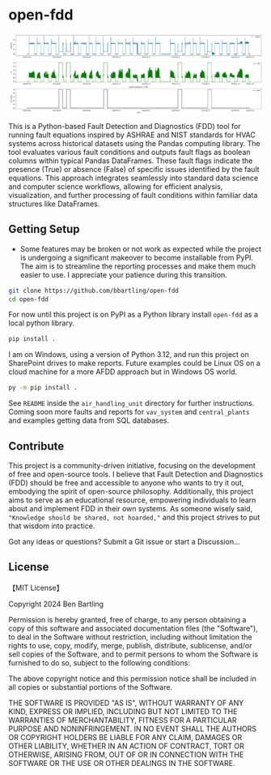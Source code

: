 # open-fdd

![Alt text](open_fdd/air_handling_unit/images/plot_for_repo.png)

This is a Python-based Fault Detection and Diagnostics (FDD) tool for running fault equations inspired by ASHRAE and NIST standards for HVAC systems across historical datasets using the Pandas computing library. The tool evaluates various fault conditions and outputs fault flags as boolean columns within typical Pandas DataFrames. These fault flags indicate the presence (True) or absence (False) of specific issues identified by the fault equations. This approach integrates seamlessly into standard data science and computer science workflows, allowing for efficient analysis, visualization, and further processing of fault conditions within familiar data structures like DataFrames.


## Getting Setup
* Some features may be broken or not work as expected while the project is undergoing a significant makeover to become installable from PyPI. The aim is to streamline the reporting processes and make them much easier to use. I appreciate your patience during this transition.

```bash
git clone https://github.com/bbartling/open-fdd
cd open-fdd
```
For now until this project is on PyPI as a Python library install `open-fdd` as a local python library.

```bash
pip install .
```
I am on Windows, using a version of Python 3.12, and run this project on SharePoint drives to make reports. Future examples could be Linux OS on a cloud machine for a more AFDD approach but in Windows OS world.

```bash
py -m pip install .
```

See `README` inside the `air_handling_unit` directory for further instructions. Coming soon more faults and reports for `vav_system` and `central_plants` and examples getting data from SQL databases.

## Contribute
This project is a community-driven initiative, focusing on the development of free and open-source tools. I believe that Fault Detection and Diagnostics (FDD) should be free and accessible to anyone who wants to try it out, embodying the spirit of open-source philosophy. Additionally, this project aims to serve as an educational resource, empowering individuals to learn about and implement FDD in their own systems. As someone wisely said, `"Knowledge should be shared, not hoarded,"` and this project strives to put that wisdom into practice.

Got any ideas or questions? Submit a Git issue or start a Discussion...

## License

【MIT License】

Copyright 2024 Ben Bartling

Permission is hereby granted, free of charge, to any person obtaining a copy of this software and associated documentation files (the "Software"), to deal in the Software without restriction, including without limitation the rights to use, copy, modify, merge, publish, distribute, sublicense, and/or sell copies of the Software, and to permit persons to whom the Software is furnished to do so, subject to the following conditions:

The above copyright notice and this permission notice shall be included in all copies or substantial portions of the Software.

THE SOFTWARE IS PROVIDED "AS IS", WITHOUT WARRANTY OF ANY KIND, EXPRESS OR IMPLIED, INCLUDING BUT NOT LIMITED TO THE WARRANTIES OF MERCHANTABILITY, FITNESS FOR A PARTICULAR PURPOSE AND NONINFRINGEMENT. IN NO EVENT SHALL THE AUTHORS OR COPYRIGHT HOLDERS BE LIABLE FOR ANY CLAIM, DAMAGES OR OTHER LIABILITY, WHETHER IN AN ACTION OF CONTRACT, TORT OR OTHERWISE, ARISING FROM, OUT OF OR IN CONNECTION WITH THE SOFTWARE OR THE USE OR OTHER DEALINGS IN THE SOFTWARE.
